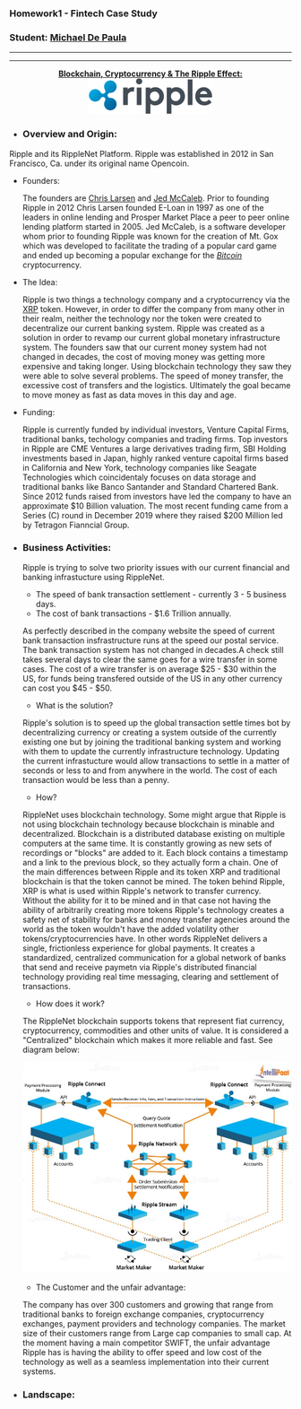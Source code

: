 ### Homework1 - Fintech Case Study
### Student: <ins>Michael De Paula<ins>

---
---
<p align="center">
    <ins><b>Blockchain, Cryptocurrency & The Ripple Effect:</b><br><ins>
    <img src=images/Ripple_logo.svg.png>
</p>


* ### __Overview and Origin:__

Ripple and its RippleNet Platform. Ripple was established in 2012 in San Francisco, Ca. under its original name Opencoin. 
* Founders:

    The founders are [Chris Larsen](https://en.wikipedia.org/wiki/Chris_Larsen)  and [Jed McCaleb](https://en.wikipedia.org/wiki/Jed_McCaleb). Prior to founding Ripple in 2012 Chris Larsen founded E-Loan in 1997 as one of the leaders in online lending and Prosper Market Place a peer to peer online lending platform started in 2005. Jed McCaleb, is a software developer whom prior to founding Ripple was known for the creation of Mt. Gox which was developed to facilitate the trading of a popular card game and ended up becoming a popular exchange for the _[Bitcoin](https://en.wikipedia.org/wiki/Bitcoin)_ cryptocurrency. 
* The Idea:
    
    Ripple is two things a technology company and a cryptocurrency via the [XRP](https://www.coindesk.com/price/xrp) token. However, in order to differ the company from many other in their realm, neither the technology nor the token were created to decentralize our current banking system. Ripple was created as a solution in order to revamp our current global monetary infrastructure system. The founders saw that our current money system had not changed in decades, the cost of moving money was getting more expensive and taking longer. Using blockchain technology they saw they were able to solve several problems. The speed of money transfer, the excessive cost of transfers and the logistics. Ultimately the goal became to move money as fast as data moves in this day and age.
* Funding:

    Ripple is currently funded by individual investors, Venture Capital Firms, traditional banks, techology companies and trading firms. Top investors in Ripple are CME Ventures a large derivatives trading firm, SBI Holding investments based in Japan, highly ranked venture capoital firms based in California and New York, technology companies like Seagate Technologies which coincidentaly focuses on data storage and traditional banks like Banco Santander and Standard Chartered Bank. Since 2012 funds raised from investors have led the company to have an approximate $10 Billion valuation. The most recent funding came from a Series (C) round in December 2019 where they raised $200 Million led by Tetragon Fianncial Group. 

* ### __Business Activities:__
    
    Ripple is trying to solve two priority issues with our current financial and banking infrastucture using RippleNet.
    - The speed of bank transaction settlement - currently 3 - 5 business days.
    - The cost of bank transactions - $1.6 Trillion annually.

    As perfectly described in the company website the speed of current bank transaction insfrastructure runs at the speed our postal service. The bank transaction system has not changed in decades.A check still takes several days to clear the same goes for a wire transfer in some cases. The cost of a wire transfer is on average $25 - $30 within the US, for funds being transfered outside of the US in any other currency can cost you $45 - $50. 
    - What is the solution? 
    
    Ripple's solution is to speed up the global transaction settle times bot by decentralizing currency or creating a system outside of the currently existing one but by joining the traditional banking system and working with them to update the currently infrastructure technology. Updating the current infrastucture would allow transactions to settle in a matter of seconds or less to and from anywhere in the world. The cost of each transaction would be less than a penny. 
    - How?

    RippleNet uses blockchain technology. Some might argue that Ripple is not using blockchain technology because blockchain is minable and decentralized. Blockchain is a distributed database existing on multiple computers at the same time. It is constantly growing as new sets of recordings or "blocks" are added to it. Each block contains a timestamp and a link to the previous block, so they actually form a chain. One of the main differences between Ripple and its token XRP and traditional blockchain is that the token cannot be mined. The token behind Ripple, XRP is what is used within Ripple's network to transfer currency. Without the ability for it to be mined and in that case not having the ability of arbitrarily creating more tokens Ripple's technology creates a safety net of stability for banks and money transfer agencies around the world as the token wouldn't have the added volatility other tokens/cryptocurrencies have. In other words RippleNet delivers a single, frictionless experience for global payments. It creates a standardized, centralized communication for a global network of banks that send and receive paymetn via Ripple's distributed financial technology providing real time messaging, clearing and settlement of transactions. 
    - How does it work?

    The RippleNet blockchain supports tokens that represent fiat currency, cryptocurrency, commodities and other units of value. It is considered a "Centralized" blockchain which makes it more reliable and fast. See diagram below:

    <p align="center">
        <img src=images/Ripple_Diagram.png>
    <p>

    - The Customer and the unfair advantage:

    The company has over 300 customers and growing that range from traditional banks to foreign exchange companies, cryptocurrency exchanges, payment providers and technology companies. The market size of their customers range from Large cap companies to small cap. At the moment having a main competitor SWIFT, the unfair advantage Ripple has is having the ability to offer speed and low cost of the technology as well as a seamless implementation into their current systems. 

* ### __Landscape:__
















